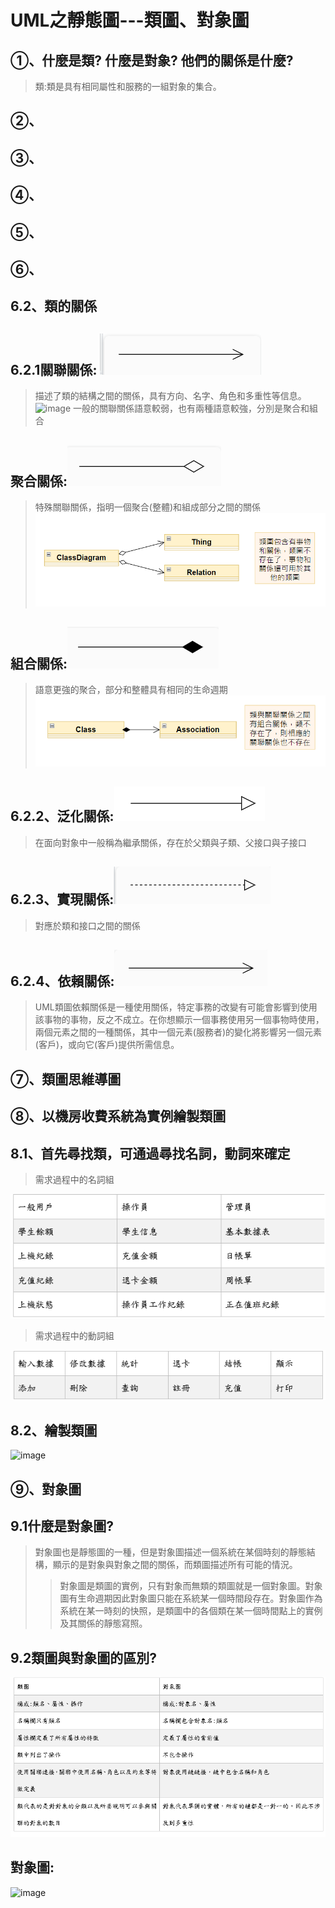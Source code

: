 # **UML之靜態圖---類圖、對象圖**
## ①、什麼是類? 什麼是對象? 他們的關係是什麼?
> 類:類是具有相同屬性和服務的一組對象的集合。
## ②、
## ③、
## ④、
## ⑤、
## ⑥、
## 6.2、類的關係
## 6.2.1關聯關係: ![image](https://github.com/XUYR00/MID/blob/main/arrow1.png)
>描述了類的結構之間的關係，具有方向、名字、角色和多重性等信息。
![image]()
>一般的關聯關係語意較弱，也有兩種語意較強，分別是聚合和組合
## 聚合關係:![image](https://github.com/XUYR00/MID/blob/main/arrow2.png)
>特殊關聯關係，指明一個聚合(整體)和組成部分之間的關係
![image](https://github.com/XUYR00/MID/blob/main/pic2.png)
## 組合關係:![image](https://github.com/XUYR00/MID/blob/main/arrow3.png)
>語意更強的聚合，部分和整體具有相同的生命週期
![image](https://github.com/XUYR00/MID/blob/main/pic3.png)
## 6.2.2、泛化關係:![image](https://github.com/XUYR00/MID/blob/main/arrow4.png)
>在面向對象中一般稱為繼承關係，存在於父類與子類、父接口與子接口
## 6.2.3、實現關係:![image](https://github.com/XUYR00/MID/blob/main/arrow5.png)
>對應於類和接口之間的關係
## 6.2.4、依賴關係:![image](https://github.com/XUYR00/MID/blob/main/arrow6.png)
>UML類圖依賴關係是一種使用關係，特定事務的改變有可能會影響到使用該事物的事物，反之不成立。在你想顯示一個事務使用另一個事物時使用，兩個元素之間的一種關係，其中一個元素(服務者)的變化將影響另一個元素(客戶)，或向它(客戶)提供所需信息。
## ⑦、類圖思維導圖
## ⑧、以機房收費系統為實例繪製類圖
## 8.1、首先尋找類，可通過尋找名詞，動詞來確定
>需求過程中的名詞組
>
![image](https://github.com/XUYR00/MID/blob/main/8.1%E5%90%8D%E8%A9%9E%E7%B5%84.png)
>
>需求過程中的動詞組
>
![image](https://github.com/XUYR00/MID/blob/main/8.1%E5%8B%95%E8%A9%9E%E7%B5%84.png)
## 8.2、繪製類圖
![image]()
## ⑨、對象圖
## 9.1什麼是對象圖?
>對象圖也是靜態圖的一種，但是對象圖描述一個系統在某個時刻的靜態結構，顯示的是對象與對象之間的關係，而類圖描述所有可能的情況。
>>對象圖是類圖的實例，只有對象而無類的類圖就是一個對象圖。對象圖有生命週期因此對象圖只能在系統某一個時間段存在。對象圖作為系統在某一時刻的快照，是類圖中的各個類在某一個時間點上的實例及其關係的靜態寫照。
## 9.2類圖與對象圖的區別?
![image](https://github.com/XUYR00/MID/blob/main/9.2.png)
## 對象圖:
![image]()

